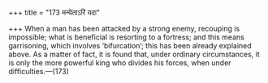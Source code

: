 +++
title = "173 मन्येताऽरिं यदा"

+++
When a man has been attacked by a strong enemy, recouping is impossible;
what is beneficial is resorting to a fortress; and this means
garrisoning, which involves ‘bifurcation’; this has been already
explained above. As a matter of fact, it is found that, under ordinary
circumstances, it is only the more powerful king who divides his forces,
when under difficulties.—(173)


